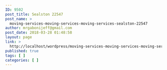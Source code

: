 ```yaml
---
ID: 9502
post_title: Sealston 22547
post_name: >
  moving-services-moving-services-moving-services-sealston-22547
author: mrgabonijeff@gmail.com
post_date: 2018-03-28 01:48:58
layout: page
link: >
  http://localhost/wordpress/moving-services-moving-services-moving-services-sealston-22547/
published: true
tags: [ ]
categories: [ ]
---
```

